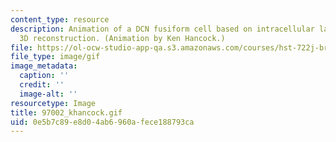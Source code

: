 ```yaml
---
content_type: resource
description: Animation of a DCN fusiform cell based on intracellular labeling and
  3D reconstruction. (Animation by Ken Hancock.)
file: https://ol-ocw-studio-app-qa.s3.amazonaws.com/courses/hst-722j-brain-mechanisms-for-hearing-and-speech-fall-2005/0e5b7c89e8d04ab6960afece188793ca_97002_khancock.gif
file_type: image/gif
image_metadata:
  caption: ''
  credit: ''
  image-alt: ''
resourcetype: Image
title: 97002_khancock.gif
uid: 0e5b7c89-e8d0-4ab6-960a-fece188793ca
---
```

